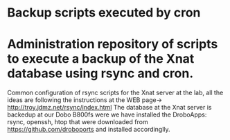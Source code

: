 # Backup scripts executed by cron
# Administration repository of scripts to execute a backup of the Xnat database using rsync and cron.
Common configuration of rsync scripts for the Xnat server at the lab, all the ideas are following the instructions at the WEB page-> http://troy.jdmz.net/rsync/index.html
The database at the Xnat server is backedup at our Dobo B800fs were we have installed the DroboApps: rsync, openssh, htop that were downloaded from https://github.com/droboports and installed accordinglly.
